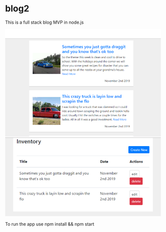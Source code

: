 # blog2

This is a full stack blog MVP in node.js

![Screenshot of blog home screen](./blog1.PNG)
![Screenshot of blog home screen](./blog2.PNG)

To run the app use npm install && npm start
